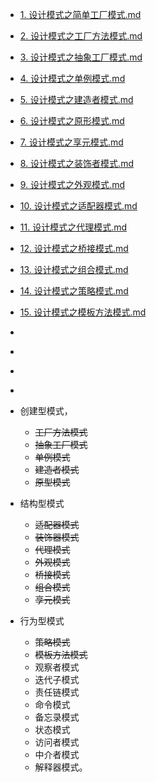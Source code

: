 - [1. 设计模式之简单工厂模式.md](./factory/1.%20设计模式之简单工厂模式.md)
- [2. 设计模式之工厂方法模式.md](./factory/2.%20设计模式之工厂方法模式.md)
- [3. 设计模式之抽象工厂模式.md](./factory/3.%20设计模式之抽象工厂模式.md)
- [4. 设计模式之单例模式.md](./singleton/4.%20设计模式之单例模式.md)
- [5. 设计模式之建造者模式.md](./build/5.%20设计模式之建造者模式.md)
- [6. 设计模式之原形模式.md](./prototype/6.%20设计模式之原形模式.md)
- [7. 设计模式之享元模式.md](./flyweight/7.%20设计模式之享元模式.md)
- [8. 设计模式之装饰者模式.md](./decorator/8.%20设计模式之装饰者模式.md)
- [9. 设计模式之外观模式.md](./facade/9.%20设计模式之外观模式.md)
- [10. 设计模式之适配器模式.md](./adapter/10.%20设计模式之适配器模式.md)
- [11. 设计模式之代理模式.md](./proxy/11.%20设计模式之代理模式.md)
- [12. 设计模式之桥接模式.md](./bridge/12.%20设计模式之桥接模式.md)
- [13. 设计模式之组合模式.md](./composite/13.%20设计模式之组合模式.md)
- [14. 设计模式之策略模式.md](./strategy/14.%20设计模式之策略模式.md)
- [15. 设计模式之模板方法模式.md](./template/15.%20设计模式之模板方法模式.md)

- []()
- []()
- []()
- []()


- 创建型模式，
    - ~~工厂方法模式~~
    - ~~抽象工厂模式~~
    - ~~单例模式~~
    - ~~建造者模式~~
    - ~~原型模式~~ 
    
- 结构型模式  
    - ~~适配器模式~~
    - ~~装饰器模式~~
    - ~~代理模式~~
    - ~~外观模式~~
    - ~~桥接模式~~
    - ~~组合模式~~
    - ~~享元模式~~
    
- 行为型模式
    - ~~策略模式~~
    - ~~模板方法模式~~
    - 观察者模式
    - 迭代子模式
    - 责任链模式
    - 命令模式
    - 备忘录模式
    - 状态模式
    - 访问者模式
    - 中介者模式
    - 解释器模式。